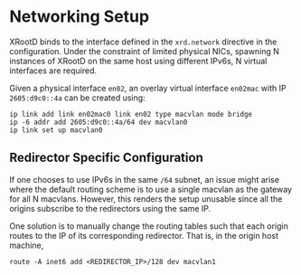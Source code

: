 # Networking Setup

XRootD binds to the interface defined in the `xrd.network` directive in the configuration. Under the constraint of limited physical NICs, spawning N instances of XRootD on the same host using different IPv6s, N virtual interfaces are required.

Given a physical interface `en02`, an overlay virtual interface `en02mac` with IP `2605:d9c0::4a` can be created using:

```
ip link add link en02mac0 link en02 type macvlan mode bridge
ip -6 addr add 2605:d9c0::4a/64 dev macvlan0
ip link set up macvlan0
```
## Redirector Specific Configuration
If one chooses to use IPv6s in the same `/64` subnet, an issue might arise where the default routing scheme is to use a single macvlan as the gateway for all N macvlans. However, this renders the setup unusable since all the origins subscribe to the redirectors using the same IP.

One solution is to manually change the routing tables such that each origin routes to the IP of its corresponding redirector. That is, in the origin host machine,

```
route -A inet6 add <REDIRECTOR_IP>/128 dev macvlan1
```